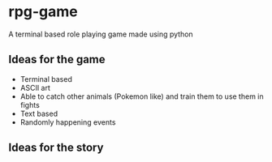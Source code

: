 # rpg-game
A terminal based role playing game made using python

## Ideas for the game
- Terminal based
- ASCII art
- Able to catch other animals (Pokemon like) and train them to use them in fights
- Text based
- Randomly happening events

## Ideas for the story
